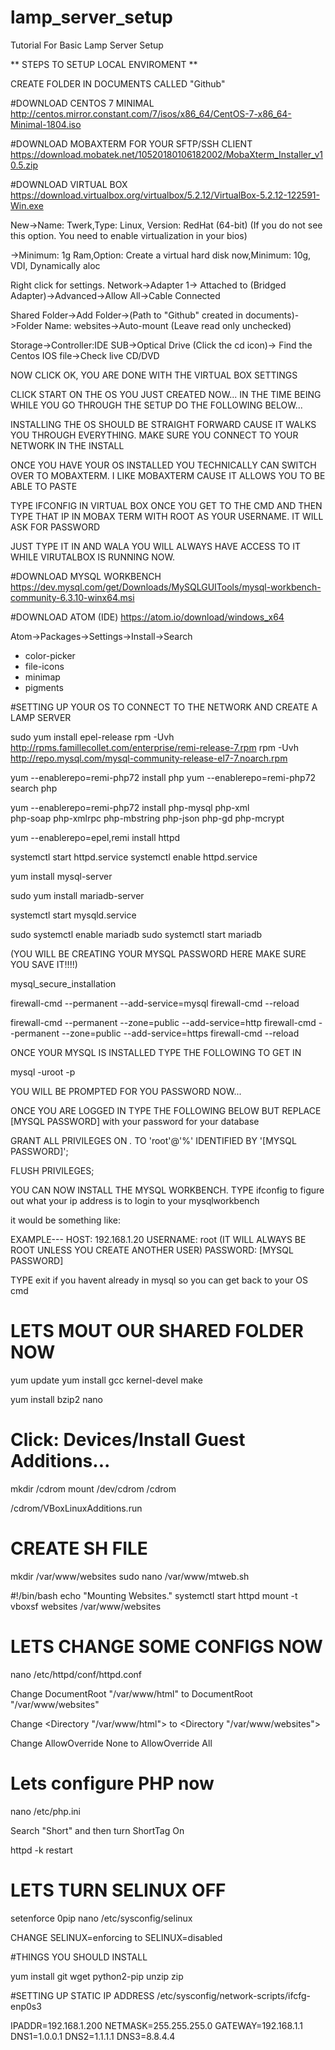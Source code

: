 # lamp_server_setup
Tutorial For Basic Lamp Server Setup

** STEPS TO SETUP LOCAL ENVIROMENT **

CREATE FOLDER IN DOCUMENTS CALLED "Github"

#DOWNLOAD CENTOS 7 MINIMAL
http://centos.mirror.constant.com/7/isos/x86_64/CentOS-7-x86_64-Minimal-1804.iso

#DOWNLOAD MOBAXTERM FOR YOUR SFTP/SSH CLIENT
https://download.mobatek.net/10520180106182002/MobaXterm_Installer_v10.5.zip

#DOWNLOAD VIRTUAL BOX
https://download.virtualbox.org/virtualbox/5.2.12/VirtualBox-5.2.12-122591-Win.exe

New->Name: Twerk,Type: Linux, Version: RedHat (64-bit) (If you do not see this option. You need to enable virtualization in your bios)

->Minimum: 1g Ram,Option: Create a virtual hard disk now,Minimum: 10g, VDI, Dynamically aloc

Right click for settings. Network->Adapter 1-> Attached to (Bridged Adapter)->Advanced->Allow All->Cable Connected

Shared Folder->Add Folder->(Path to "Github" created in documents)->Folder Name: websites->Auto-mount (Leave read only unchecked)

Storage->Controller:IDE SUB->Optical Drive (Click the cd icon)-> Find the Centos IOS file->Check live CD/DVD

NOW CLICK OK, YOU ARE DONE WITH THE VIRTUAL BOX SETTINGS

CLICK START ON THE OS YOU JUST CREATED NOW... IN THE TIME BEING WHILE YOU GO THROUGH THE SETUP DO THE FOLLOWING BELOW...

INSTALLING THE OS SHOULD BE STRAIGHT FORWARD CAUSE IT WALKS YOU THROUGH EVERYTHING. MAKE SURE YOU CONNECT TO YOUR NETWORK IN THE INSTALL

ONCE YOU HAVE YOUR OS INSTALLED YOU TECHNICALLY CAN SWITCH OVER TO MOBAXTERM. I LIKE MOBAXTERM CAUSE IT ALLOWS YOU TO BE ABLE TO PASTE

TYPE IFCONFIG IN VIRTUAL BOX ONCE YOU GET TO THE CMD AND THEN TYPE THAT IP IN MOBAX TERM WITH ROOT AS YOUR USERNAME. IT WILL ASK FOR PASSWORD

JUST TYPE IT IN AND WALA YOU WILL ALWAYS HAVE ACCESS TO IT WHILE VIRUTALBOX IS RUNNING NOW.

#DOWNLOAD MYSQL WORKBENCH
https://dev.mysql.com/get/Downloads/MySQLGUITools/mysql-workbench-community-6.3.10-winx64.msi

#DOWNLOAD ATOM (IDE)
https://atom.io/download/windows_x64

Atom->Packages->Settings->Install->Search

- color-picker
- file-icons
- minimap
- pigments

#SETTING UP YOUR OS TO CONNECT TO THE NETWORK AND CREATE A LAMP SERVER

sudo yum install epel-release
rpm -Uvh http://rpms.famillecollet.com/enterprise/remi-release-7.rpm
rpm -Uvh http://repo.mysql.com/mysql-community-release-el7-7.noarch.rpm

yum --enablerepo=remi-php72 install php
yum --enablerepo=remi-php72 search php

yum --enablerepo=remi-php72 install php-mysql php-xml \
php-soap php-xmlrpc php-mbstring php-json php-gd php-mcrypt

yum --enablerepo=epel,remi install httpd

systemctl start httpd.service
systemctl enable httpd.service

yum install mysql-server

sudo yum install mariadb-server

systemctl start mysqld.service

sudo systemctl enable mariadb
sudo systemctl start mariadb

(YOU WILL BE CREATING YOUR MYSQL PASSWORD HERE MAKE SURE YOU SAVE IT!!!!)

mysql_secure_installation

firewall-cmd --permanent --add-service=mysql
firewall-cmd --reload

firewall-cmd --permanent --zone=public --add-service=http
firewall-cmd --permanent --zone=public --add-service=https
firewall-cmd --reload

ONCE YOUR MYSQL IS INSTALLED TYPE THE FOLLOWING TO GET IN

mysql -uroot -p

YOU WILL BE PROMPTED FOR YOU PASSWORD NOW...

ONCE YOU ARE LOGGED IN TYPE THE FOLLOWING BELOW BUT REPLACE [MYSQL PASSWORD] with your password for your database

GRANT ALL PRIVILEGES ON *.* TO 'root'@'%' IDENTIFIED BY '[MYSQL PASSWORD]';

FLUSH PRIVILEGES;

YOU CAN NOW INSTALL THE MYSQL WORKBENCH. TYPE ifconfig to figure out what your ip address is to login to your mysqlworkbench

it would be something like: 

EXAMPLE---
HOST: 192.168.1.20
USERNAME: root (IT WILL ALWAYS BE ROOT UNLESS YOU CREATE ANOTHER USER)
PASSWORD: [MYSQL PASSWORD]

TYPE exit if you havent already in mysql so you can get back to your OS cmd

# LETS MOUT OUR SHARED FOLDER NOW

yum update
yum install gcc kernel-devel make

yum install bzip2 nano

# Click: Devices/Install Guest Additions...

mkdir /cdrom
mount /dev/cdrom /cdrom

/cdrom/VBoxLinuxAdditions.run

# CREATE SH FILE
mkdir /var/www/websites
sudo nano /var/www/mtweb.sh

#!/bin/bash
echo "Mounting Websites."
systemctl start httpd
mount -t vboxsf websites /var/www/websites

# LETS CHANGE SOME CONFIGS NOW

nano /etc/httpd/conf/httpd.conf

Change DocumentRoot "/var/www/html" to DocumentRoot "/var/www/websites"

Change <Directory "/var/www/html"> to <Directory "/var/www/websites">

Change AllowOverride None to AllowOverride All

# Lets configure PHP now

nano /etc/php.ini

Search "Short" and then turn ShortTag On

httpd -k restart

# LETS TURN SELINUX OFF
setenforce 0pip
nano /etc/sysconfig/selinux

CHANGE SELINUX=enforcing to SELINUX=disabled

#THINGS YOU SHOULD INSTALL 

yum install git wget python2-pip unzip zip

#SETTING UP STATIC IP ADDRESS
/etc/sysconfig/network-scripts/ifcfg-enp0s3

IPADDR=192.168.1.200
NETMASK=255.255.255.0
GATEWAY=192.168.1.1
DNS1=1.0.0.1
DNS2=1.1.1.1
DNS3=8.8.4.4
